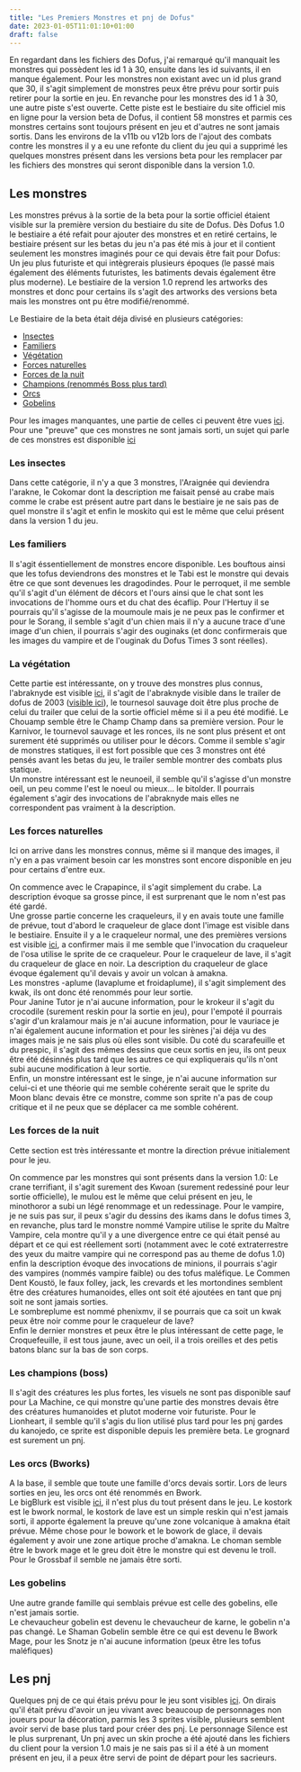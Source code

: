 ```yaml
---
title: "Les Premiers Monstres et pnj de Dofus"
date: 2023-01-05T11:01:10+01:00
draft: false
---
```


En regardant dans les fichiers des Dofus, j'ai remarqué qu'il manquait les monstres qui possèdent les id 1 à 30, ensuite dans les id suivants, il en manque également. Pour les monstres non existant avec un id plus grand que 30, il s'agit simplement de monstres peux être prévu pour sortir puis retirer pour la sortie en jeu. En revanche pour les monstres des id 1 à 30, une autre piste s'est ouverte. Cette piste est le bestiaire du site officiel mis en ligne pour la version beta de Dofus, il contient 58 monstres et parmis ces monstres certains sont toujours présent en jeu et d'autres ne sont jamais sortis. Dans les environs de la v11b ou v12b lors de l'ajout des combats contre les monstres il y a eu une refonte du client du jeu qui a supprimé les quelques monstres présent dans les versions beta pour les remplacer par les fichiers des monstres qui seront disponible dans la version 1.0.

## Les monstres

Les monstres prévus à la sortie de la beta pour la sortie officiel étaient visible sur la première version du bestiaire du site de Dofus. Dès Dofus 1.0 le bestiaire a été refait pour ajouter des monstres et en retiré certains, le bestiaire présent sur les betas du jeu n'a pas été mis à jour et il contient seulement les monstres imaginés pour ce qui devais être fait pour Dofus: Un jeu plus futuriste et qui intègrerais plusieurs époques (le passé mais également des éléments futuristes, les batiments devais également être plus moderne). Le bestiaire de la version 1.0 reprend les artworks des monstres et donc pour certains ils s'agit des artworks des versions beta mais les monstres ont pu être modifié/renommé.

Le Bestiaire de la beta était déja divisé en plusieurs catégories:
- [Insectes](https://web.archive.org/web/20040315044229/http://www.dofus.com:80/?page=explorations&rubrique=bestiaire&ssrubrique=insectes&contenu=bestiaire_display)
- [Familiers](https://web.archive.org/web/20040816172742/http://dofus.com:80/?page=explorations&rubrique=bestiaire&ssrubrique=familiers&contenu=bestiaire_display)
- [Végétation](https://web.archive.org/web/20040315044531/http://www.dofus.com:80/?page=explorations&rubrique=bestiaire&ssrubrique=vegetation&contenu=bestiaire_display)
- [Forces naturelles](https://web.archive.org/web/20040512030919/http://www.dofus.com/?page=explorations&rubrique=bestiaire&ssrubrique=forces_naturelles&contenu=bestiaire_display)
- [Forces de la nuit](https://web.archive.org/web/20040315043159/http://www.dofus.com:80/?page=explorations&rubrique=bestiaire&ssrubrique=forces_de_la_nuit&contenu=bestiaire_display)
- [Champions (renommés Boss plus tard)](https://web.archive.org/web/20040315043118/http://www.dofus.com:80/?page=explorations&rubrique=bestiaire&ssrubrique=boss&contenu=bestiaire_display)
- [Orcs](https://web.archive.org/web/20040315042937/http://www.dofus.com/?page=explorations&rubrique=bestiaire&ssrubrique=orcs&contenu=bestiaire_display)
- [Gobelins](https://web.archive.org/web/20040315042909/http://www.dofus.com/?page=explorations&rubrique=bestiaire&ssrubrique=gobelins&contenu=bestiaire_display)

Pour les images manquantes, une partie de celles ci peuvent être vues [ici](https://web.archive.org/web/20221031112539/http://xenografter.chez-alice.fr/Monstres/Bestiaire.html). Pour une "preuve" que ces monstres ne sont jamais sorti, un sujet qui parle de ces monstres est disponible [ici](https://forums.jeuxonline.info/sujet/406328/les-monstres-d-amakna)

### Les insectes

Dans cette catégorie, il n'y a que 3 monstres, l'Araignée qui deviendra l'arakne, le Cokomar dont la description me faisait pensé au crabe mais comme le crabe est présent autre part dans le bestiaire je ne sais pas de quel monstre il s'agit et enfin le moskito qui est le même que celui présent dans la version 1 du jeu.

### Les familiers

Il s'agit éssentiellement de monstres encore disponible. Les bouftous ainsi que les tofus deviendrons des monstres et le Tabi est le monstre qui devais être ce que sont devenues les dragodindes. Pour le perroquet, il me semble qu'il s'agit d'un élément de décors et l'ours ainsi que le chat sont les invocations de l'homme ours et du chat des écaflip. Pour l'Hertuy il se pourrais qu'il s'agisse de la moumoule mais je ne peux pas le confirmer et pour le Sorang, il semble s'agit d'un chien mais il n'y a aucune trace d'une image d'un chien, il pourrais s'agir des ouginaks (et donc confirmerais que les images du vampire et de l'ouginak du Dofus Times 3 sont réelles).

### La végétation

Cette partie est intéressante, on y trouve des monstres plus connus, l'abraknyde est visible [ici](https://web.archive.org/web/20221031112539/http://xenografter.chez-alice.fr/Monstres/Bestiaire.html), il s'agit de l'abraknyde visible dans le trailer de dofus de 2003 ([visible ici](https://youtu.be/psV0W58sRzM?t=122)), le tournesol sauvage doit être plus proche de celui du trailer que celui de la sortie officiel même si il a peu été modifié. Le Chouamp semble être le Champ Champ dans sa première version. Pour le Karnivor, le tournevol sauvage et les ronces, ils ne sont plus présent et ont surement été supprimés ou utiliser pour le décors. Comme il semble s'agir de monstres statiques, il est fort possible que ces 3 monstres ont été pensés avant les betas du jeu, le trailer semble montrer des combats plus statique.  
Un monstre intéressant est le neunoeil, il semble qu'il s'agisse d'un monstre oeil, un peu comme l'est le noeul ou mieux... le bitolder. Il pourrais également s'agir des invocations de l'abraknyde mais elles ne correspondent pas vraiment à la description.

### Les forces naturelles

Ici on arrive dans les monstres connus, même si il manque des images, il n'y en a pas vraiment besoin car les monstres sont encore disponible en jeu pour certains d'entre eux.

On commence avec le Crapapince, il s'agit simplement du crabe. La description évoque sa grosse pince, il est surprenant que le nom n'est pas été gardé.  
Une grosse partie concerne les craqueleurs, il y en avais toute une famille de prévue, tout d'abord le craqueleur de glace dont l'image est visible dans le bestiaire. Ensuite il y a le craqueleur normal, une des premières versions est visible [ici](https://web.archive.org/web/20221031112539/http://xenografter.chez-alice.fr/Monstres/Bestiaire.html), a confirmer mais il me semble que l'invocation du craqueleur de l'osa utilise le sprite de ce craqueleur. Pour le craqueleur de lave, il s'agit du craqueleur de glace en noir. La description du craqueleur de glace évoque également qu'il devais y avoir un volcan à amakna.  
Les monstres -aplume (lavaplume et froidaplume), il s'agit simplement des kwak, ils ont donc été renommés pour leur sortie.  
Pour Janine Tutor je n'ai aucune information, pour le krokeur il s'agit du crocodile (surement reskin pour la sortie en jeu), pour l'empoté il pourrais s'agir d'un kralamour mais je n'ai aucune information, pour le vauriace je n'ai également aucune information et pour les sirènes j'ai déja vu des images mais je ne sais plus où elles sont visible. Du coté du scarafeuille et du prespic, il s'agit des mêmes dessins que ceux sortis en jeu, ils ont peux être été désinnés plus tard que les autres ce qui expliquerais qu'ils n'ont subi aucune modification à leur sortie.  
Enfin, un monstre intéressant est le singe, je n'ai aucune information sur celui-ci et une théorie qui me semble cohérente serait que le sprite du Moon blanc devais être ce monstre, comme son sprite n'a pas de coup critique et il ne peux que se déplacer ca me somble cohérent.

### Les forces de la nuit

Cette section est très intéressante et montre la direction prévue initialement pour le jeu.  

On commence par les monstres qui sont présents dans la version 1.0: Le crane terrifiant, il s'agit surement des Kwoan (surement redessiné pour leur sortie officielle), le mulou est le même que celui présent en jeu, le minothoror a subi un légé renommage et un redessinage. Pour le vampire, je ne suis pas sur, il peux s'agir du dessins des ikams dans le dofus times 3, en revanche, plus tard le monstre nommé Vampire utilise le sprite du Maître Vampire, cela montre qu'il y a une divergence entre ce qui était pensé au départ et ce qui est réellement sorti (notamment avec le coté extraterrestre des yeux du maitre vampire qui ne correspond pas au theme de dofus 1.0) enfin la description évoque des invocations de minions, il pourrais s'agir des vampires (nommés vampire faible) ou des tofus maléfique.
Le Commen Dent Koustö, le faux folley, jack,  les crevards et les mortondines semblent être des créatures humanoides, elles ont soit été ajoutées en tant que pnj soit ne sont jamais sorties.  
Le sombreplume est nommé phenixmv, il se pourrais que ca soit un kwak peux être noir comme pour le craqueleur de lave?  
Enfin le dernier monstres et peux être le plus intéressant de cette page, le Croquefeuille, il est tous jaune, avec un oeil, il a trois oreilles et des petis batons blanc sur la bas de son corps.

### Les champions (boss)

Il s'agit des créatures les plus fortes, les visuels ne sont pas disponible sauf pour La Machine, ce qui monstre qu'une partie des monstres devais être des créatures humanoides et plutot moderne voir futuriste. Pour le Lionheart, il semble qu'il s'agis du lion utilisé plus tard pour les pnj gardes du kanojedo, ce sprite est disponible depuis les première beta. Le grognard est surement un pnj.

### Les orcs (Bworks)

A la base, il semble que toute une famille d'orcs devais sortir. Lors de leurs sorties en jeu, les orcs ont été renommés en Bwork.  
Le bigBlurk est visible [ici](https://web.archive.org/web/20040722071150/http://www.dofus.fr:80/?page=explorations&rubrique=bestiaire&ssrubrique=orcs&contenu=bestiaire_display), il n'est plus du tout présent dans le jeu. Le kostork est le bwork normal, le kostork de lave est un simple reskin qui n'est jamais sorti, il apporte également la preuve qu'une zone volcanique à amakna était prévue. Même chose pour le bowork et le bowork de glace, il devais également y avoir une zone artique proche d'amakna. Le choman semble être le bwork mage et le greu doit être le monstre qui est devenu le troll. Pour le Grossbaf il semble ne jamais être sorti.

### Les gobelins

Une autre grande famille qui semblais prévue est celle des gobelins, elle n'est jamais sortie.  
Le chevaucheur gobelin est devenu le chevaucheur de karne, le gobelin n'a pas changé. Le Shaman Gobelin semble être ce qui est devenu le Bwork Mage, pour les Snotz je n'ai aucune information (peux être les tofus maléfiques)


## Les pnj

Quelques pnj de ce qui étais prévu pour le jeu sont visibles [ici](https://web.archive.org/web/20040315043013/http://www.dofus.com/?page=explorations&rubrique=population&contenu=population). On dirais qu'il était prévu d'avoir un jeu vivant avec beaucoup de personnages non joueurs pour la décoration, parmis les 3 sprites visible, plusieurs semblent avoir servi de base plus tard pour créer des pnj. Le personnage Silence est le plus surprenant, Un pnj avec un skin proche a été ajouté dans les fichiers du client pour la version 1.0 mais je ne sais pas si il a été à un moment présent en jeu, il a peux être servi de point de départ pour les sacrieurs.
